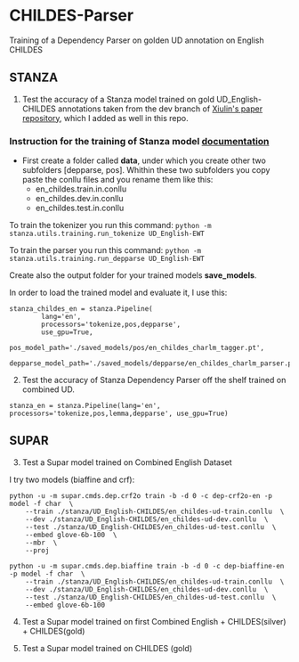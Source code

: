 # CHILDES-Parser
Training of a Dependency Parser on golden UD annotation on English CHILDES 

## STANZA 

1. Test the accuracy of a Stanza model trained on gold UD_English-CHILDES annotations taken from the dev branch of [Xiulin's paper repository](https://github.com/UniversalDependencies/UD_English-CHILDES), which I added as well in this repo.

### Instruction for the training of Stanza model [documentation](https://stanfordnlp.github.io/stanza/training_and_evaluation.html)

- First create a folder called **data**, under which you create other two subfolders [depparse, pos]. Whithin these two subfolders you copy paste the conllu files and you rename them like this:
    - en_childes.train.in.conllu
    - en_childes.dev.in.conllu
    - en_childes.test.in.conllu

To train the tokenizer you run this command:
`python -m stanza.utils.training.run_tokenize UD_English-EWT`

To train the parser you run this command:
`python -m stanza.utils.training.run_depparse UD_English-EWT`

Create also the output folder for your trained models **save_models**.

In order to load the trained model and evaluate it, I use this:

```
stanza_childes_en = stanza.Pipeline(
        lang='en',
        processors='tokenize,pos,depparse',
        use_gpu=True,
        pos_model_path='./saved_models/pos/en_childes_charlm_tagger.pt',
        depparse_model_path='./saved_models/depparse/en_childes_charlm_parser.pt')
```


2. Test the accuracy of Stanza Dependency Parser off the shelf trained on combined UD. 

`stanza_en = stanza.Pipeline(lang='en', processors='tokenize,pos,lemma,depparse', use_gpu=True)`


## SUPAR 

3. Test a Supar model trained on Combined English Dataset


I try two models (biaffine and crf):


```
python -u -m supar.cmds.dep.crf2o train -b -d 0 -c dep-crf2o-en -p model -f char  \
    --train ./stanza/UD_English-CHILDES/en_childes-ud-train.conllu  \
    --dev ./stanza/UD_English-CHILDES/en_childes-ud-dev.conllu  \
    --test ./stanza/UD_English-CHILDES/en_childes-ud-test.conllu  \
    --embed glove-6b-100  \
    --mbr  \
    --proj
```

```
python -u -m supar.cmds.dep.biaffine train -b -d 0 -c dep-biaffine-en -p model -f char  \
    --train ./stanza/UD_English-CHILDES/en_childes-ud-train.conllu  \
    --dev ./stanza/UD_English-CHILDES/en_childes-ud-dev.conllu  \
    --test ./stanza/UD_English-CHILDES/en_childes-ud-test.conllu  \
    --embed glove-6b-100   
```

4. Test a Supar model trained on first Combined English + CHILDES(silver) + CHILDES(gold)

5. Test a Supar model trained on CHILDES (gold)





